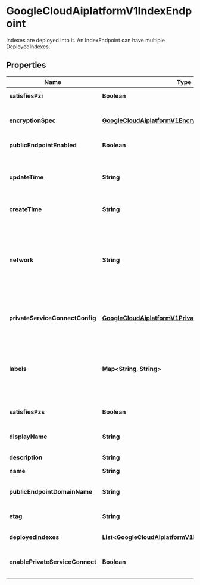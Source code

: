 

# GoogleCloudAiplatformV1IndexEndpoint

Indexes are deployed into it. An IndexEndpoint can have multiple DeployedIndexes.

## Properties

| Name | Type | Description | Notes |
|------------ | ------------- | ------------- | -------------|
|**satisfiesPzi** | **Boolean** | Output only. Reserved for future use. |  [optional] [readonly] |
|**encryptionSpec** | [**GoogleCloudAiplatformV1EncryptionSpec**](GoogleCloudAiplatformV1EncryptionSpec.md) | Immutable. Customer-managed encryption key spec for an IndexEndpoint. If set, this IndexEndpoint and all sub-resources of this IndexEndpoint will be secured by this key. |  [optional] |
|**publicEndpointEnabled** | **Boolean** | Optional. If true, the deployed index will be accessible through public endpoint. |  [optional] |
|**updateTime** | **String** | Output only. Timestamp when this IndexEndpoint was last updated. This timestamp is not updated when the endpoint&#39;s DeployedIndexes are updated, e.g. due to updates of the original Indexes they are the deployments of. |  [optional] [readonly] |
|**createTime** | **String** | Output only. Timestamp when this IndexEndpoint was created. |  [optional] [readonly] |
|**network** | **String** | Optional. The full name of the Google Compute Engine [network](https://cloud.google.com/compute/docs/networks-and-firewalls#networks) to which the IndexEndpoint should be peered. Private services access must already be configured for the network. If left unspecified, the Endpoint is not peered with any network. network and private_service_connect_config are mutually exclusive. [Format](https://cloud.google.com/compute/docs/reference/rest/v1/networks/insert): &#x60;projects/{project}/global/networks/{network}&#x60;. Where {project} is a project number, as in &#39;12345&#39;, and {network} is network name. |  [optional] |
|**privateServiceConnectConfig** | [**GoogleCloudAiplatformV1PrivateServiceConnectConfig**](GoogleCloudAiplatformV1PrivateServiceConnectConfig.md) | Optional. Configuration for private service connect. network and private_service_connect_config are mutually exclusive. |  [optional] |
|**labels** | **Map&lt;String, String&gt;** | The labels with user-defined metadata to organize your IndexEndpoints. Label keys and values can be no longer than 64 characters (Unicode codepoints), can only contain lowercase letters, numeric characters, underscores and dashes. International characters are allowed. See https://goo.gl/xmQnxf for more information and examples of labels. |  [optional] |
|**satisfiesPzs** | **Boolean** | Output only. Reserved for future use. |  [optional] [readonly] |
|**displayName** | **String** | Required. The display name of the IndexEndpoint. The name can be up to 128 characters long and can consist of any UTF-8 characters. |  [optional] |
|**description** | **String** | The description of the IndexEndpoint. |  [optional] |
|**name** | **String** | Output only. The resource name of the IndexEndpoint. |  [optional] [readonly] |
|**publicEndpointDomainName** | **String** | Output only. If public_endpoint_enabled is true, this field will be populated with the domain name to use for this index endpoint. |  [optional] [readonly] |
|**etag** | **String** | Used to perform consistent read-modify-write updates. If not set, a blind \&quot;overwrite\&quot; update happens. |  [optional] |
|**deployedIndexes** | [**List&lt;GoogleCloudAiplatformV1DeployedIndex&gt;**](GoogleCloudAiplatformV1DeployedIndex.md) | Output only. The indexes deployed in this endpoint. |  [optional] |
|**enablePrivateServiceConnect** | **Boolean** | Optional. Deprecated: If true, expose the IndexEndpoint via private service connect. Only one of the fields, network or enable_private_service_connect, can be set. |  [optional] |



